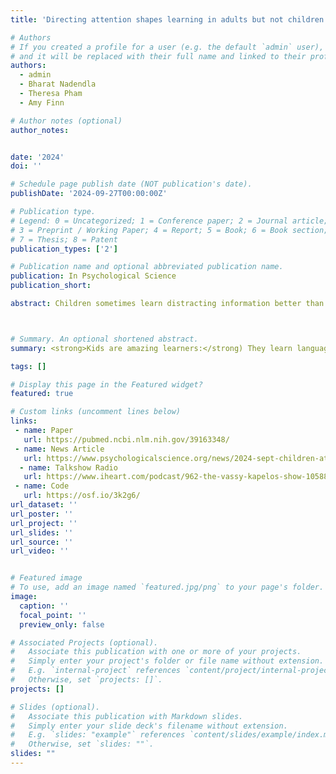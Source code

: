 ```yaml
---
title: 'Directing attention shapes learning in adults but not children'

# Authors
# If you created a profile for a user (e.g. the default `admin` user), write the username (folder name) here
# and it will be replaced with their full name and linked to their profile.
authors:
  - admin
  - Bharat Nadendla
  - Theresa Pham
  - Amy Finn

# Author notes (optional)
author_notes:


date: '2024'
doi: ''

# Schedule page publish date (NOT publication's date).
publishDate: '2024-09-27T00:00:00Z'

# Publication type.
# Legend: 0 = Uncategorized; 1 = Conference paper; 2 = Journal article;
# 3 = Preprint / Working Paper; 4 = Report; 5 = Book; 6 = Book section;
# 7 = Thesis; 8 = Patent
publication_types: ['2']

# Publication name and optional abbreviated publication name.
publication: In Psychological Science
publication_short:

abstract: Children sometimes learn distracting information better than adults do, perhaps because of the development of selective attention. To understand this potential link, we ask how the learning of children (aged 7-9 years) and the learning of adults differ when information is the directed focus of attention versus when it is not. Participants viewed drawings of common objects and were told to attend to the drawings (Experiment 1: 42 children, 35 adults) or indicate when shapes (overlaid on the drawings) repeated (Experiment 2: 53 children, 60 adults). Afterward, participants identified fragments of these drawings as quickly as possible. Adults learned better than children when directed to attend to the drawings; however, when drawings were task irrelevant, children showed better learning than adults in the first half of the test. And although directing attention to the drawings improved learning in adults, children learned the drawings similarly across experiments regardless of whether the drawings were the focus of the task or entirely irrelevant.



# Summary. An optional shortened abstract.
summary: <strong>Kids are amazing learners:</strong) They learn language better than adults do and tend to remember details that an adult would deem irrelevant. (“That koi fish was hairy!?”) These unique strengths in learning could be the consequence of children’s worse attention; it could be that attention just matters less for children’s learning. We asked children (aged 7–9 years) and adults to learn about drawings when the drawings were the focus of attention versus when they were irrelevant to other tasks we asked them to complete, and this is exactly what we found. Unlike adults, who learned better when we asked them to pay attention, we found that children learned information equally well when we asked them to focus on it and when we asked them to do something else entirely. These results suggest that <strong>a sponge </strong> may be a good metaphor for learning during childhood: <strong> Children appear to take things in regardless of whether they are trying to or not. </strong>

tags: []

# Display this page in the Featured widget?
featured: true

# Custom links (uncomment lines below)
links:
 - name: Paper
   url: https://pubmed.ncbi.nlm.nih.gov/39163348/
 - name: News Article
   url: https://www.psychologicalscience.org/news/2024-sept-children-attention.html
  - name: Talkshow Radio
   url: https://www.iheart.com/podcast/962-the-vassy-kapelos-show-105884244/episode/talk-science-to-me-with-dan-215396089/
 - name: Code 
   url: https://osf.io/3k2g6/
url_dataset: ''
url_poster: ''
url_project: ''
url_slides: ''
url_source: ''
url_video: ''


# Featured image
# To use, add an image named `featured.jpg/png` to your page's folder.
image:
  caption: ''
  focal_point: ''
  preview_only: false

# Associated Projects (optional).
#   Associate this publication with one or more of your projects.
#   Simply enter your project's folder or file name without extension.
#   E.g. `internal-project` references `content/project/internal-project/index.md`.
#   Otherwise, set `projects: []`.
projects: []

# Slides (optional).
#   Associate this publication with Markdown slides.
#   Simply enter your slide deck's filename without extension.
#   E.g. `slides: "example"` references `content/slides/example/index.md`.
#   Otherwise, set `slides: ""`.
slides: ""
---
```


